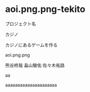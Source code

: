 # aoi.png.png-tekito

プロジェクト名

カジノ

カジノにあるゲームを作る

aoi.png.png

熊谷柊哉
畠山駿佑
佐々木祐路

aa

aaaaaaaaaaaaaaaaaaaaa
